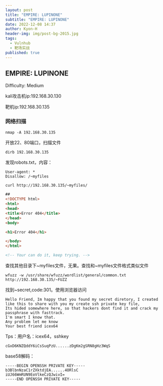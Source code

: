 ```yaml
---
layout: post
title: "EMPIRE: LUPINONE"
subtitle: "EMPIRE: LUPINONE"
date: 2022-12-08 14:37
author: Kyon-H
header-img: img/post-bg-2015.jpg
tags:
  - Vulnhub
  - 靶场实战
published: true
---
```

## EMPIRE: LUPINONE

Difficulty: Medium

kali攻击机ip:192.168.30.130

靶机ip:192.168.30.135

### 网络扫描

```shell
nmap -A 192.168.30.135
```

开放22、80端口，扫描文件

```shell
dirb 192.168.30.135 
```

发现robots.txt，内容：

```
User-agent: *
Disallow: /~myfiles
```

```html
curl http://192.168.30.135/~myfiles/

##
<!DOCTYPE html>
<html>
<head>
<title>Error 404</title>
</head>
<body>

<h1>Error 404</h1>

</body>
</html>

<!-- Your can do it, keep trying. -->
```

查找其他目录下\~myfiles文件，无果。查找和\~myfiles文件格式类似文件

```shell
wfuzz -w /usr/share/wfuzz/wordlist/general/common.txt http://192.168.30.135/~FUZZ
```

找到\~secret,code:301。使用浏览器访问

```
Hello Friend, Im happy that you found my secret diretory, I created like this to share with you my create ssh private key file,
Its hided somewhere here, so that hackers dont find it and crack my passphrase with fasttrack.
I'm smart I know that.
Any problem let me know
Your best friend icex64 
```

Tps：用户名：icex64，sshkey

```
cGxD6KNZQddY6iCsSuqPzU......zDgKm2gSRN8gHz3WqS
```

base58解码：

```
-----BEGIN OPENSSH PRIVATE KEY-----
b3BlbnNzaC1rZXktdjEA......4ORlsC
iUJ66WmRUN9EoVlkeCzQJwivI=
-----END OPENSSH PRIVATE KEY-----
```
